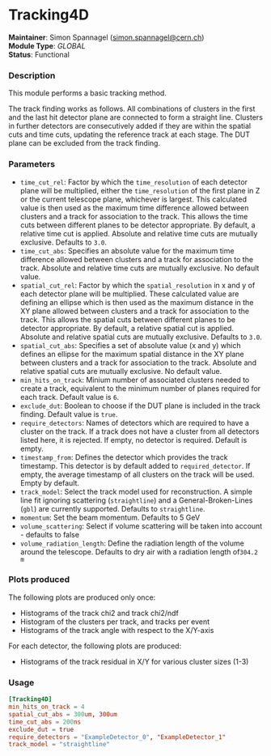 # Tracking4D
**Maintainer**: Simon Spannagel (<simon.spannagel@cern.ch>)  
**Module Type**: *GLOBAL*  
**Status**: Functional

### Description
This module performs a basic tracking method.

The track finding works as follows.
All combinations of clusters in the first and the last hit detector plane are connected to form a straight line.
Clusters in further detectors are consecutively added if they are within the spatial cuts and time cuts, updating the reference track at each stage.
The DUT plane can be excluded from the track finding.

### Parameters
* `time_cut_rel`: Factor by which the `time_resolution` of each detector plane will be multiplied, either the `time_resolution` of the first plane in Z or the current telescope plane, whichever is largest. This calculated value is then used as the maximum time difference allowed between clusters and a track for association to the track. This allows the time cuts between different planes to be detector appropriate. By default, a relative time cut is applied. Absolute and relative time cuts are mutually exclusive. Defaults to `3.0`.
* `time_cut_abs`: Specifies an absolute value for the maximum time difference allowed between clusters and a track for association to the track. Absolute and relative time cuts are mutually exclusive. No default value.
* `spatial_cut_rel`: Factor by which the `spatial_resolution` in x and y of each detector plane will be multiplied. These calculated value are defining an ellipse which is then used as the maximum distance in the XY plane allowed between clusters and a track for association to the track. This allows the spatial cuts between different planes to be detector appropriate. By default, a relative spatial cut is applied. Absolute and relative spatial cuts are mutually exclusive. Defaults to `3.0`.
* `spatial_cut_abs`: Specifies a set of absolute value (x and y) which defines an ellipse for the maximum spatial distance in the XY plane between clusters and a track for association to the track. Absolute and relative spatial cuts are mutually exclusive. No default value.
* `min_hits_on_track`: Minium number of associated clusters needed to create a track, equivalent to the minimum number of planes required for each track. Default value is `6`.
* `exclude_dut`: Boolean to choose if the DUT plane is included in the track finding. Default value is `true`.
* `require_detectors`: Names of detectors which are required to have a cluster on the track. If a track does not have a cluster from all detectors listed here, it is rejected. If empty, no detector is required. Default is empty.
* `timestamp_from`: Defines the detector which provides the track timestamp. This detector is by default added to `required_detector`. If empty, the average timestamp of all clusters on the track will be used. Empty by default.
* `track_model`: Select the track model used for reconstruction. A simple line fit ignoring scattering (`straightline`) and a General-Broken-Lines (`gbl`) are currently supported. Defaults to  `straightline`.
* `momentum`: Set the beam momentum. Defaults to 5 GeV
* `volume_scattering`: Select if volume scattering will be taken into account - defaults to false
* `volume_radiation_length`: Define the radiation length of the volume around the telescope. Defaults to dry air with a radiation length of`304.2 m`

### Plots produced

The following plots are produced only once:

* Histograms of the track chi2 and track chi2/ndf
* Histogram of the clusters per track, and tracks per event
* Histograms of the track angle with respect to the X/Y-axis

For each detector, the following plots are produced:

* Histograms of the track residual in X/Y for various cluster sizes (1-3)

### Usage
```toml
[Tracking4D]
min_hits_on_track = 4
spatial_cut_abs = 300um, 300um
time_cut_abs = 200ns
exclude_dut = true
require_detectors = "ExampleDetector_0", "ExampleDetector_1"
track_model = "straightline"
```
